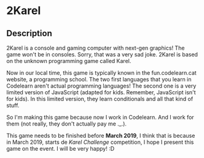 # 2Karel

## Description

2Karel is a console and gaming computer with next-gen graphics! The game won't be in consoles. Sorry, that was a very sad joke. 2Karel is based on the unknown programming game called Karel.

Now in our local time, this game is typically known in the fun.codelearn.cat website, a programming school. The two first languages that you learn in Codelearn aren't actual programming languages! The second one is a very limited version of JavaScript (adapted for kids. Remember, JavaScript isn't for kids). In this limited version, they learn conditionals and all that kind of stuff.

So I'm making this game because now I work in Codelearn. And I work for them (not really, they don't actually pay me ._.).

This game needs to be finished before **March 2019**, I think that is because in March 2019, starts de *Karel Challenge* competition, I hope I present this game on the event. I will be very happy! :D
